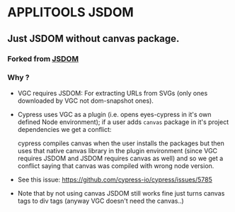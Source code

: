 # APPLITOOLS JSDOM

## Just JSDOM without canvas package.
### Forked from [JSDOM](https://github.com/jsdom/jsdom)
### Why ?
* VGC requires JSDOM:
  For extracting URLs from SVGs (only ones downloaded by VGC not dom-snapshot ones).
* Cypress uses VGC as a plugin (i.e. opens eyes-cypress in it's own defined Node environment); if a user adds ```canvas``` package in it's project dependencies we get a conflict:

  cypress compiles canvas when the user installs the packages but then uses that native canvas library in the plugin environment (since VGC requires JSDOM and JSDOM requires canvas as well) and so we get a conflict saying that canvas was compiled with wrong node version.
  
* See this issue: https://github.com/cypress-io/cypress/issues/5785 

* Note that by not using canvas JSDOM still works fine just turns canvas tags to div tags (anyway VGC doesn't need the canvas..)
